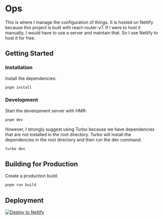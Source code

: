 # Ops

This is where I manage the configuration of things. It is hosted on Netlify because this project is built with react-router-v7. If I were to host it manually, I would have to use a server and maintain that. So I use Netlify to host it for free.

## Getting Started

### Installation

Install the dependencies:

```bash
pnpm install
```

### Development

Start the development server with HMR:

```bash
pnpm dev
```

However, I strongly suggest using Turbo because we have dependencies that are not installed in the root directory. Turbo will install the dependencies in the root directory and then run the dev command.

```bash
turbo dev
```

## Building for Production

Create a production build:

```bash
pnpm run build
```

## Deployment

[![Deploy to Netlify](https://www.netlify.com/img/deploy/button.svg)](https://app.netlify.com/start/deploy?repository=https://github.com/coffeewithegg/coffeewithegg&create_from_path=apps/ops)
